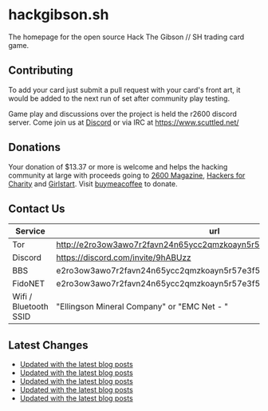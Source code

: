 # hackgibson.sh
The homepage for the open source Hack The Gibson // SH trading card game.


## Contributing

To add your card just submit a pull request with your card's front art, it would be added to the next run of set after community play testing.

Game play and discussions over the project is held the r2600 discord server. Come join us at [Discord](https://discord.com/invite/9hABUzz) or via IRC at https://www.scuttled.net/


## Donations

Your donation of $13.37 or more is welcome and helps the hacking community at large with proceeds going to [2600 Magazine](https://2600.com/), [Hackers for Charity](https://hackersforcharity.org) and [Girlstart](https://girlstart.org).  Visit [buymeacoffee](https://www.buymeacoffee.com/hackgibson.sh) to donate.


## Contact Us

Service | url
-|-
Tor | http://e2ro3ow3awo7r2favn24n65ycc2qmzkoayn5r57e3f56nvjwdcgg32ad.onion
Discord | https://discord.com/invite/9hABUzz
BBS | e2ro3ow3awo7r2favn24n65ycc2qmzkoayn5r57e3f56nvjwdcgg32ad.onion:23
FidoNET | e2ro3ow3awo7r2favn24n65ycc2qmzkoayn5r57e3f56nvjwdcgg32ad.onion:24554
Wifi / Bluetooth SSID | "Ellingson Mineral Company" or "EMC Net - <fidonet address>"

## Latest Changes
<!-- BLOG-POST-LIST:START -->
- [Updated with the latest blog posts](https://github.com/DFW2600/hackgibson.sh/commit/e0092457ce4072ca2e77396573ec9b9ebe5abe77)
- [Updated with the latest blog posts](https://github.com/DFW2600/hackgibson.sh/commit/08a36711d6b643f5c5befba754b1a197c4bcdd7b)
- [Updated with the latest blog posts](https://github.com/DFW2600/hackgibson.sh/commit/868c3a2a5680d4bb5c0e993d56818a397b05726f)
- [Updated with the latest blog posts](https://github.com/DFW2600/hackgibson.sh/commit/da03deaa3106d7a055e177cef65605eca9ca42c8)
- [Updated with the latest blog posts](https://github.com/DFW2600/hackgibson.sh/commit/a19d41c6eea49abb55227be7d1fb8b7afe82cad2)
<!-- BLOG-POST-LIST:END -->
